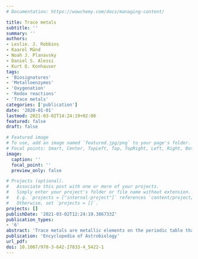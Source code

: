 ```yaml
---
# Documentation: https://wowchemy.com/docs/managing-content/

title: Trace metals
subtitle: ''
summary: ''
authors:
- Leslie. J. Robbins
- Kaarel Mänd
- Noah J. Planavsky
- Daniel S. Alessi
- Kurt O. Konhauser
tags:
- 'Biosignatures'
- 'Metalloenzymes'
- 'Oxygenation'
- 'Redox reactions'
- 'Trace metals'
categories: ['publication']
date: '2020-01-01'
lastmod: 2021-03-02T14:24:19+02:00
featured: false
draft: false

# Featured image
# To use, add an image named `featured.jpg/png` to your page's folder.
# Focal points: Smart, Center, TopLeft, Top, TopRight, Left, Right, BottomLeft, Bottom, BottomRight.
image:
  caption: ''
  focal_point: ''
  preview_only: false

# Projects (optional).
#   Associate this post with one or more of your projects.
#   Simply enter your project's folder or file name without extension.
#   E.g. `projects = ["internal-project"]` references `content/project/deep-learning/index.md`.
#   Otherwise, set `projects = []`.
projects: []
publishDate: '2021-03-02T12:24:19.386733Z'
publication_types:
- '6'
abstract: 'Trace metals are metallic elements on the periodic table that are found in low concentrations in both aqueous environments (seawater, freshwater, mine waters) and geologic samples (minerals, rocks, and mine tailings). In aqueous environments, trace metals include any metal element present at concentrations between 10−15 mol/L (1 fM) and 10−5 mol/L (10 μM). In geological samples, trace metals are present in abundances of <0.1% by weight and typically quantified in either ppm (mg/kg) or ppb (μg/kg). With regard to trace metals in astrobiology and geobiology, there is an increased focus on transition metals in columns 3–12 of the periodic table.'
publication: 'Encyclopedia of Astrobiology'
url_pdf:
doi: 10.1007/978-3-642-27833-4_5422-1
---
```

